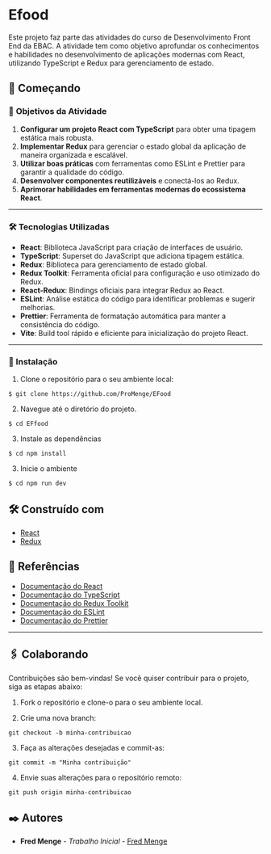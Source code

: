 # Efood

Este projeto faz parte das atividades do curso de Desenvolvimento Front End da EBAC. A atividade tem como objetivo aprofundar os conhecimentos e habilidades no desenvolvimento de aplicações modernas com React, utilizando TypeScript e Redux para gerenciamento de estado.

## 🚀 Começando

### 📝 **Objetivos da Atividade**

1. **Configurar um projeto React com TypeScript** para obter uma tipagem estática mais robusta.
2. **Implementar Redux** para gerenciar o estado global da aplicação de maneira organizada e escalável.
3. **Utilizar boas práticas** com ferramentas como ESLint e Prettier para garantir a qualidade do código.
4. **Desenvolver componentes reutilizáveis** e conectá-los ao Redux.
5. **Aprimorar habilidades em ferramentas modernas do ecossistema React**.

---

### 🛠️ **Tecnologias Utilizadas**

- **React**: Biblioteca JavaScript para criação de interfaces de usuário.
- **TypeScript**: Superset do JavaScript que adiciona tipagem estática.
- **Redux**: Biblioteca para gerenciamento de estado global.
- **Redux Toolkit**: Ferramenta oficial para configuração e uso otimizado do Redux.
- **React-Redux**: Bindings oficiais para integrar Redux ao React.
- **ESLint**: Análise estática do código para identificar problemas e sugerir melhorias.
- **Prettier**: Ferramenta de formatação automática para manter a consistência do código.
- **Vite**: Build tool rápido e eficiente para inicialização do projeto React.

---

### 🔧 Instalação

1. Clone o repositório para o seu ambiente local:

```
$ git clone https://github.com/ProMenge/EFood
```

2. Navegue até o diretório do projeto.

```
$ cd EFfood
```

3. Instale as dependências

```
$ cd npm install
```

3. Inicie o ambiente

```
$ cd npm run dev
```

## 🛠️ Construído com

- [React](https://www.google.com/url?sa=t&rct=j&q=&esrc=s&source=web&cd=&cad=rja&uact=8&ved=2ahUKEwiN7Pjcl6-HAxXQqJUCHRCED8IQFnoECAkQAQ&url=https%3A%2F%2Freact.dev%2F&usg=AOvVaw1tEjYYiD7LQlxO53dgjTHV&cshid=1721257678619561&opi=89978449)
- [Redux](https://react-redux.js.org) 

## 🔗 **Referências**

- [Documentação do React](https://reactjs.org/)
- [Documentação do TypeScript](https://www.typescriptlang.org/)
- [Documentação do Redux Toolkit](https://redux-toolkit.js.org/)
- [Documentação do ESLint](https://eslint.org/)
- [Documentação do Prettier](https://prettier.io/)

---

## 🖇️ Colaborando

Contribuições são bem-vindas! Se você quiser contribuir para o projeto, siga as etapas abaixo:

1. Fork o repositório e clone-o para o seu ambiente local.

2. Crie uma nova branch:

```
git checkout -b minha-contribuicao
```

3. Faça as alterações desejadas e commit-as:

```
git commit -m "Minha contribuição"
```

4. Envie suas alterações para o repositório remoto:

```
git push origin minha-contribuicao
```

## ✒️ Autores

- **Fred Menge** - _Trabalho Inicial_ - [Fred Menge](https://github.com/ProMenge)
